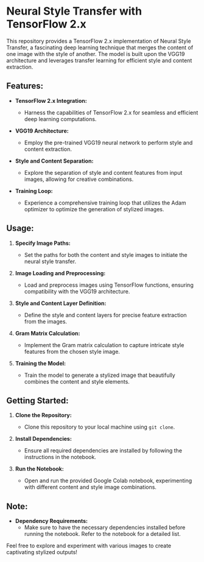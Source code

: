 # Neural Style Transfer with TensorFlow 2.x

This repository provides a TensorFlow 2.x implementation of Neural Style Transfer, a fascinating deep learning technique that merges the content of one image with the style of another. The model is built upon the VGG19 architecture and leverages transfer learning for efficient style and content extraction.

## Features:

- **TensorFlow 2.x Integration:**
  - Harness the capabilities of TensorFlow 2.x for seamless and efficient deep learning computations.

- **VGG19 Architecture:**
  - Employ the pre-trained VGG19 neural network to perform style and content extraction.

- **Style and Content Separation:**
  - Explore the separation of style and content features from input images, allowing for creative combinations.

- **Training Loop:**
  - Experience a comprehensive training loop that utilizes the Adam optimizer to optimize the generation of stylized images.

## Usage:

1. **Specify Image Paths:**
   - Set the paths for both the content and style images to initiate the neural style transfer.

2. **Image Loading and Preprocessing:**
   - Load and preprocess images using TensorFlow functions, ensuring compatibility with the VGG19 architecture.

3. **Style and Content Layer Definition:**
   - Define the style and content layers for precise feature extraction from the images.

4. **Gram Matrix Calculation:**
   - Implement the Gram matrix calculation to capture intricate style features from the chosen style image.

5. **Training the Model:**
   - Train the model to generate a stylized image that beautifully combines the content and style elements.

## Getting Started:

1. **Clone the Repository:**
   - Clone this repository to your local machine using `git clone`.

2. **Install Dependencies:**
   - Ensure all required dependencies are installed by following the instructions in the notebook.

3. **Run the Notebook:**
   - Open and run the provided Google Colab notebook, experimenting with different content and style image combinations.

## Note:

- **Dependency Requirements:**
  - Make sure to have the necessary dependencies installed before running the notebook. Refer to the notebook for a detailed list.

Feel free to explore and experiment with various images to create captivating stylized outputs!
